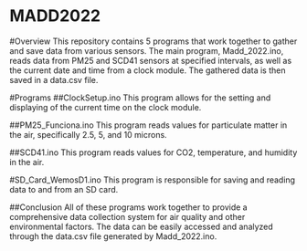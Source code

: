 # MADD2022

#Overview
This repository contains 5 programs that work together to gather and save data from various sensors. The main program, Madd_2022.ino, reads data from PM25 and SCD41 sensors at specified intervals, as well as the current date and time from a clock module. The gathered data is then saved in a data.csv file.

#Programs
##ClockSetup.ino
This program allows for the setting and displaying of the current time on the clock module.

##PM25_Funciona.ino
This program reads values for particulate matter in the air, specifically 2.5, 5, and 10 microns.

##SCD41.ino
This program reads values for CO2, temperature, and humidity in the air.

#SD_Card_WemosD1.ino
This program is responsible for saving and reading data to and from an SD card.

##Conclusion
All of these programs work together to provide a comprehensive data collection system for air quality and other environmental factors. The data can be easily accessed and analyzed through the data.csv file generated by Madd_2022.ino.